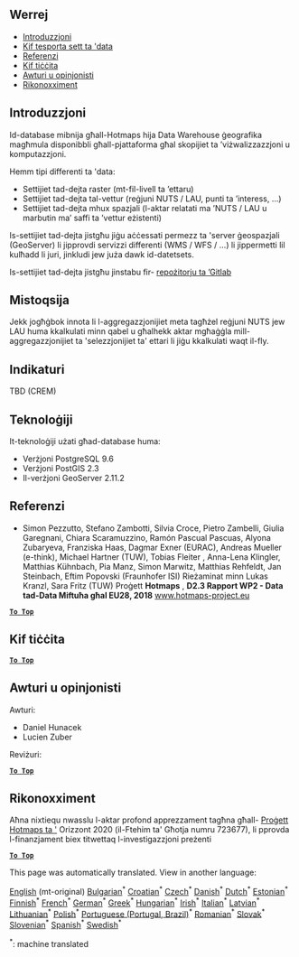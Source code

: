 <h2> Werrej </h2><ul><li> <a href="#Introduction">Introduzzjoni</a> </li><li> <a href="#How-to-export-a-dataset">Kif tesporta sett ta &#39;data</a> </li><li> <a href="#References">Referenzi</a> </li><li> <a href="#How-to-cite">Kif tiċċita</a> </li><li> <a href="#Authors-and-reviewers">Awturi u opinjonisti</a> </li><li> <a href="#acknowledgement">Rikonoxximent</a> </li></ul><h2> Introduzzjoni </h2><p> Id-database mibnija għall-Hotmaps hija Data Warehouse ġeografika magħmula disponibbli għall-pjattaforma għal skopijiet ta ’viżwalizzazzjoni u komputazzjoni. </p><p> Hemm tipi differenti ta &#39;data: </p><ul><li> Settijiet tad-dejta raster (mt-fil-livell ta ’ettaru) </li><li> Settijiet tad-dejta tal-vettur (reġjuni NUTS / LAU, punti ta ’interess, ...) </li><li> Settijiet tad-dejta mhux spazjali (l-aktar relatati ma ’NUTS / LAU u marbutin ma’ saffi ta ’vettur eżistenti) </li></ul><p> Is-settijiet tad-dejta jistgħu jiġu aċċessati permezz ta &#39;server ġeospazjali (GeoServer) li jipprovdi servizzi differenti (WMS / WFS / ...) li jippermetti lil kulħadd li juri, jinkludi jew juża dawk id-datetsets. </p><p> Is-settijiet tad-dejta jistgħu jinstabu fir- <a href="https://gitlab.com/hotmaps">repożitorju ta ’Gitlab</a> </p><h2> Mistoqsija </h2><p> Jekk jogħġbok innota li l-aggregazzjonijiet meta tagħżel reġjuni NUTS jew LAU huma kkalkulati minn qabel u għalhekk aktar mgħaġġla mill-aggregazzjonijiet ta &#39;selezzjonijiet ta&#39; ettari li jiġu kkalkulati waqt il-fly. </p><h2> Indikaturi </h2><p> TBD (CREM) </p><h2> Teknoloġiji </h2><p> It-teknoloġiji użati għad-database huma: </p><ul><li> Verżjoni PostgreSQL 9.6 </li><li> Verżjoni PostGIS 2.3 </li><li> Il-verżjoni GeoServer 2.11.2 </li></ul><h2> Referenzi </h2><ul><li> Simon Pezzutto, Stefano Zambotti, Silvia Croce, Pietro Zambelli, Giulia Garegnani, Chiara Scaramuzzino, Ramón Pascual Pascuas, Alyona Zubaryeva, Franziska Haas, Dagmar Exner (EURAC), Andreas Mueller (e-think), Michael Hartner (TUW), Tobias Fleiter , Anna-Lena Klingler, Matthias Kühnbach, Pia Manz, Simon Marwitz, Matthias Rehfeldt, Jan Steinbach, Eftim Popovski (Fraunhofer ISI) Rieżaminat minn Lukas Kranzl, Sara Fritz (TUW) Proġett <strong>Hotmaps</strong> , <strong>D2.3 Rapport WP2 - Data tad-Data Miftuħa għal EU28, 2018</strong> <a href="http://www.hotmaps-project.eu/wp-content/uploads/2018/05/D2.3-Hotmaps_FINAL-VERSION_for-upload.pdf">www.hotmaps-project.eu</a> </li></ul><p><ins> <code><strong><a href="#table-of-contents">To Top</a></strong></code> </ins> </p><h2> Kif tiċċita </h2><p><ins> <code><strong><a href="#table-of-contents">To Top</a></strong></code> </ins> </p><h2> Awturi u opinjonisti </h2><p> Awturi: </p><ul><li> Daniel Hunacek </li><li> Lucien Zuber </li></ul><p> Reviżuri: </p><p><ins> <code><strong><a href="#table-of-contents">To Top</a></strong></code> </ins> </p><h2> Rikonoxximent </h2><p> Aħna nixtiequ nwasslu l-aktar profond apprezzament tagħna għall- <a href="https://www.hotmaps-project.eu">Proġett Hotmaps ta &#39;</a> Orizzont 2020 (il-Ftehim ta&#39; Għotja numru 723677), li pprovda l-finanzjament biex titwettaq l-investigazzjoni preżenti </p><p><ins> <code><strong><a href="#table-of-contents">To Top</a></strong></code> </ins> </p>

This page was automatically translated. View in another language:

[English](en-Database-behind-the-Hotmaps-toolbox) (mt-original) [Bulgarian](bg-Database-behind-the-Hotmaps-toolbox)<sup>\*</sup> [Croatian](hr-Database-behind-the-Hotmaps-toolbox)<sup>\*</sup> [Czech](cs-Database-behind-the-Hotmaps-toolbox)<sup>\*</sup> [Danish](da-Database-behind-the-Hotmaps-toolbox)<sup>\*</sup> [Dutch](nl-Database-behind-the-Hotmaps-toolbox)<sup>\*</sup> [Estonian](et-Database-behind-the-Hotmaps-toolbox)<sup>\*</sup> [Finnish](fi-Database-behind-the-Hotmaps-toolbox)<sup>\*</sup> [French](fr-Database-behind-the-Hotmaps-toolbox)<sup>\*</sup> [German](de-Database-behind-the-Hotmaps-toolbox)<sup>\*</sup> [Greek](el-Database-behind-the-Hotmaps-toolbox)<sup>\*</sup> [Hungarian](hu-Database-behind-the-Hotmaps-toolbox)<sup>\*</sup> [Irish](ga-Database-behind-the-Hotmaps-toolbox)<sup>\*</sup> [Italian](it-Database-behind-the-Hotmaps-toolbox)<sup>\*</sup> [Latvian](lv-Database-behind-the-Hotmaps-toolbox)<sup>\*</sup> [Lithuanian](lt-Database-behind-the-Hotmaps-toolbox)<sup>\*</sup>  [Polish](pl-Database-behind-the-Hotmaps-toolbox)<sup>\*</sup> [Portuguese (Portugal, Brazil)](pt-Database-behind-the-Hotmaps-toolbox)<sup>\*</sup> [Romanian](ro-Database-behind-the-Hotmaps-toolbox)<sup>\*</sup> [Slovak](sk-Database-behind-the-Hotmaps-toolbox)<sup>\*</sup> [Slovenian](sl-Database-behind-the-Hotmaps-toolbox)<sup>\*</sup> [Spanish](es-Database-behind-the-Hotmaps-toolbox)<sup>\*</sup> [Swedish](sv-Database-behind-the-Hotmaps-toolbox)<sup>\*</sup> 

<sup>\*</sup>: machine translated
